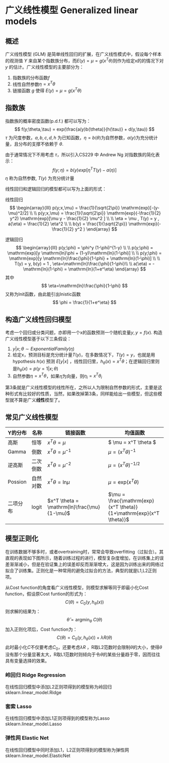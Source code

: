 # 广义线性模型 Generalized linear models

## 概述
广义线性模型 (GLM) 是简单线性回归的扩展，在广义线性模式中，假设每个样本的观测值 $Y$ 来自某个指数族分布，而$E(y) = \mu = g(x^T \theta)$则作为给定x的的情况下对 $y$ 的估计。广义线性模型的主要部分为：
1. 指数族的分布函数$f$
2. 线性自然参数$\eta = x^T \theta$
3. 链接函数 $g$ 使得 $E(y) = \mu = g(x^T \theta)$

## 指数族
指数族的概率密度函数(p.d.f.) 都可以写为：
$$
f(y;\theta,\tau) = exp(\frac{a(y)b(\theta)}{h(\tau)} + d(y,\tau))
$$ $\tau$ 为尺度参数，$a,b,c,d,h$ 为已知函数，$\eta = b(\theta)$为自然参数，$a(y)$为充分统计量，且分布的支撑不依赖于 $\theta$.

由于通常情况下不用考虑 $\tau$，所以引入CS229 中 Andrew Ng 对指数族的简化表示：
$$
f(y;\eta) = b(y) exp[\eta^T T(y) - a(\eta)]
$$ $\eta$ 称为自然参数, $T(y)$ 为充分统计量

线性回归和逻辑回归的模型都可以写为上面的形式：

线性回归
$$
\begin{array}{lll}
p(y;x,\mu) = \frac{1}{\sqrt{2\pi}} \mathrm{exp}[-(y-\mu)^2/2] \\ \\
p(y;x,\mu) =  \frac{1}{\sqrt{2\pi}} \mathrm{exp}(-\frac{1}{2} y^2) \mathrm{exp}[\mu y - \frac{1}{2} \mu^2 ] \\ \\
\eta = \mu , T(y) = y , a(\eta) = \frac{1}{2} \eta^2 \\ \\ 
b(y) = \frac{1}{\sqrt{2\pi}} \mathrm{exp}(-\frac{1}{2} y^2 )
\end{array}
$$

逻辑回归
$$
\begin{array}{lll}
p(y;\phi) = \phi^y (1-\phi)^{1-y} \\ \\
p(y;\phi) = \mathrm{exp}[y \mathrm{ln}\phi + (1-y)\mathrm{ln}(1-\phi)] \\ \\
p(y;\phi) = \mathrm{exp}[y \mathrm{ln}\frac{\phi}{1-\phi} + \mathrm{ln}(1-\phi)] \\ \\
T(y) = y, b(y) = 1 , \eta=\mathrm{ln}\frac{\phi}{1-\phi}\\ \\
a(\eta) = -\mathrm{ln}(1-\phi) = \mathrm{ln}(1+e^\eta)
\end{array}
$$ 其中 
$$
\eta=\mathrm{ln}\frac{\phi}{1-\phi}
$$ 又称为lnit函数，由此能引出lnistic函数
$$
\phi = \frac{1}{1+e^\eta}
$$

## 构造广义线性回归模型
考虑一个回归或分类问题，亦即用一个x的函数预测一个随机变量$y , y = f(x)$.
构造广义线性模型基于以下三条假设：
1. $y|x;\theta \sim ExponentialFamily(\eta)$
2. 给定x，预测目标是充分统计量$T(y)$，在多数情况下，$T(y)=y$，也就是用hypothesis $h(x)$ 预测 $E[y|x]$ ，线性回归里，$h_\theta(x)=x^T\theta$；在逻辑回归里则是$h_\theta(x)=p(y=1|x;\theta)$
3. 自然参数$\eta = x^T \theta$，如果$\eta$为向量，则$\eta_i = x^T \theta_i$

第3条就是广义线性模型的线性所在，之所以人为限制自然参数的形式，主要是这种形式有比较好的性质，当然，如果改掉第3条，同样能给出一些模型，但这些模型就不算是广义**线性**模型了。

## 常见广义线性模型
| Y的分布  | 名称     | 链接函数                                        | 均值函数                                                            |
|----------|----------|---------------------------------------------|---------------------------------------------------------------------|
| 高斯      | 恒等     | $x^T \theta = \mu$                          | $ \mu = x^T \theta $                                                |
| Gamma    | 倒数     | $x^T \theta = \mu^{-1}$                     | $\mu = (x^T \theta)^{-1}$                                           |
| 逆高斯    | 二次倒数  | $x^T \theta = \mu^{-2}$                     | $\mu = (x^T \theta)^{-1/2}$                                         |
| Possion  | 自然对数  | $x^T \theta = \mathrm{ln}\mu$               | $\mu = \mathrm{exp}(x^T \theta)$                                    |
| 二项分布  | logit    | $x^T \theta = \mathrm{ln}\frac{\mu}{1-\mu}$ | $\mu = \frac{\mathrm{exp}(x^T \theta)}{1+\mathrm{exp}(x^T \theta)}$ |

## 模型正则化
在训练数据不够多时，或者overtraining时，常常会导致overfitting（过拟合）。其直观的表现如下图所示，随着训练过程的进行，模型复杂度增加，在训练集上的误差渐渐减小，但是在验证集上的误差却反而渐渐增大，这是因为训练出来的网络过拟合了训练集。正则化是一种常用的避免过拟合的方法，典型的就是L1,L2正则项。

从Cost function的角度看广义线性模型，则模型求解等同于即最小化Cost function，假设原Cost funtion的形式为：
$$
C(\theta) = C_0(y,h_\theta(x))
$$ 则求解的结果为：
$$
\hat{\theta} = \mathrm{argmin}_\theta\ C(\theta)
$$ 加入正则化项后，Cost function为：
$$
C(\theta) = C_0(y,h_\theta(x)) + \lambda R(\theta)
$$ 此时最小化$C$不仅要考虑$C_0$，还要考虑$\lambda R$ ，R取L2范数时会限制$\theta$的大小，使得$\theta$没有那个分量显著太大，R取L1范数时则倾向于令$\theta$的某些分量趋于零，因而往往具有变量选择的效果。

### 岭回归 Ridge Regression
在线性回归模型中添加L2正则项得到的模型称为岭回归
sklearn.linear_model.Ridge

### 套索 Lasso
在线性回归模型中添加L1正则项得到的模型称为Lasso
sklearn.linear_model.Lasso

### 弹性网 Elastic Net
在线性回归模型中同时添加L1，L2正则项得到的模型称为弹性网
sklearn.linear_model.ElasticNet